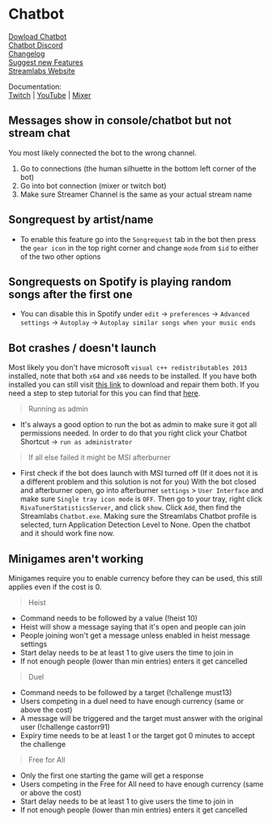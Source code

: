 # Chatbot
[Dowload Chatbot](https://www.streamlabs.com/chatbot)  
[Chatbot Discord](https://discordapp.com/invite/J4QMG5m)  
[Changelog](https://streamlabs.com/chatbot-changelog)  
[Suggest new Features](https://ideas.streamlabs.com)  
[Streamlabs Website](https://www.streamlabs.com)  
  
Documentation:  
[Twitch](https://cdn.streamlabs.com/chatbot/Documentation_Twitch.pdf) | [YouTube](https://cdn.streamlabs.com/chatbot/Documentation_Youtube.pdf) | [Mixer](https://cdn.streamlabs.com/chatbot/Documentation_Mixer.pdf)  
## Messages show in console/chatbot but not stream chat   
You most likely connected the bot to the wrong channel.  
1. Go to connections (the human silhuette in the bottom left corner of the bot)  
2. Go into bot connection (mixer or twitch bot)  
3. Make sure Streamer Channel is the same as your actual stream name  

## Songrequest by artist/name
- To enable this feature go into the `Songrequest` tab in the bot then press the `gear icon` in the top right corner and change `mode` from `$id` to either of the two other options

## Songrequests on Spotify is playing random songs after the first one
- You can disable this in Spotify under `edit` -> `preferences` -> `Advanced settings` -> `Autoplay` -> `Autoplay similar songs when your music ends` 

## Bot crashes / doesn't launch
Most likely you don't have microsoft `visual c++ redistributables 2013` installed, note that both `x64` and `x86` needs to be installed. If you have both installed you can still visit [this link](https://www.microsoft.com/en-us/download/details.aspx?id=40784) to download and repair them both. If you need a step to step tutorial for this you can find that [here](https://support.streamlabs.com/hc/en-us/articles/115004407613-Repair-C-Redistributables-2013-x86-and-x64).  

> Running as admin  

- It's always a good option to run the bot as admin to make sure it got all permissions needed. In order to do that you right click your Chatbot Shortcut -> `run as administrator`

> If all else failed it might be MSI afterburner  

- First check if the bot does launch with MSI turned off (If it does not it is a different problem and this solution is not for you) With the bot closed and afterburner open, go into afterburner `settings` > `User Interface` and make sure `Single tray icon mode` is `OFF`. Then go to your tray, right click `RivaTunerStatisticsServer`, and click `show`.  Click `Add`, then find the Streamlabs `Chatbot.exe`.  Making sure the Streamlabs Chatbot profile is selected, turn Application Detection Level to None.  Open the chatbot and it should work fine now.

## Minigames aren't working
Minigames require you to enable currency before they can be used, this still applies even if the cost is 0.
> Heist  

- Command needs to be followed by a value (!heist 10)
- Heist will show a message saying that it's open and people can join
- People joining won't get a message unless enabled in heist message settings
- Start delay needs to be at least 1 to give users the time to join in
- If not enough people (lower than min entries) enters it get cancelled

> Duel

- Command needs to be followed by a target (!challenge must13)
- Users competing in a duel need to have enough currency (same or above the cost)
- A message will be triggered and the target must answer with the original user (!challenge castorr91)
- Expiry time needs to be at least 1 or the target got 0 minutes to accept the challenge

> Free for All  

- Only the first one starting the game will get a response
- Users competing in the Free for All need to have enough currency (same or above the cost)
- Start delay needs to be at least 1 to give users the time to join in
- If not enough people (lower than min entries) enters it get cancelled
